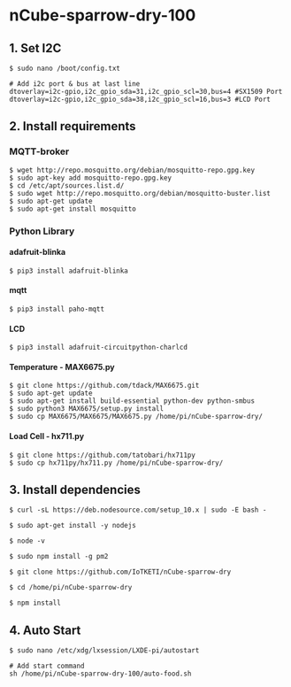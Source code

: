 # nCube-sparrow-dry-100

## 1. Set I2C
```
$ sudo nano /boot/config.txt

# Add i2c port & bus at last line
dtoverlay=i2c-gpio,i2c_gpio_sda=31,i2c_gpio_scl=30,bus=4 #SX1509 Port
dtoverlay=i2c-gpio,i2c_gpio_sda=38,i2c_gpio_scl=16,bus=3 #LCD Port
```

## 2. Install requirements

### MQTT-broker
```
$ wget http://repo.mosquitto.org/debian/mosquitto-repo.gpg.key
$ sudo apt-key add mosquitto-repo.gpg.key
$ cd /etc/apt/sources.list.d/
$ sudo wget http://repo.mosquitto.org/debian/mosquitto-buster.list 
$ sudo apt-get update
$ sudo apt-get install mosquitto
```
### Python Library
#### adafruit-blinka
```
$ pip3 install adafruit-blinka
```
#### mqtt
```
$ pip3 install paho-mqtt
```
#### LCD
```
$ pip3 install adafruit-circuitpython-charlcd
 ```
#### Temperature - MAX6675.py
```
$ git clone https://github.com/tdack/MAX6675.git
$ sudo apt-get update
$ sudo apt-get install build-essential python-dev python-smbus
$ sudo python3 MAX6675/setup.py install 
$ sudo cp MAX6675/MAX6675/MAX6675.py /home/pi/nCube-sparrow-dry/
```
#### Load Cell - hx711.py
```
$ git clone https://github.com/tatobari/hx711py
$ sudo cp hx711py/hx711.py /home/pi/nCube-sparrow-dry/
```
  
## 3. Install dependencies
```
$ curl -sL https://deb.nodesource.com/setup_10.x | sudo -E bash -

$ sudo apt-get install -y nodejs

$ node -v

$ sudo npm install -g pm2

$ git clone https://github.com/IoTKETI/nCube-sparrow-dry

$ cd /home/pi/nCube-sparrow-dry

$ npm install
```

## 4. Auto Start
```
$ sudo nano /etc/xdg/lxsession/LXDE-pi/autostart
```
```
# Add start command
sh /home/pi/nCube-sparrow-dry-100/auto-food.sh
```
